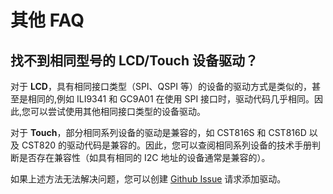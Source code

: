 # 其他 FAQ

## 找不到相同型号的 LCD/Touch 设备驱动？

对于 **LCD**，具有相同接口类型（SPI、QSPI 等）的设备的驱动方式是类似的，甚至是相同的,例如 ILI9341 和 GC9A01 在使用 SPI 接口时，驱动代码几乎相同。因此,您可以尝试使用其他相同接口类型的设备驱动。

对于 **Touch**，部分相同系列设备的驱动是兼容的，如 CST816S 和 CST816D 以及 CST820 的驱动代码是兼容的。因此，您可以查阅相同系列设备的技术手册判断是否存在兼容性（如具有相同的 I2C 地址的设备通常是兼容的）。

如果上述方法无法解决问题，您可以创建 [Github Issue](https://github.com/esp-arduino-libs/ESP32_Display_Panel/issues) 请求添加驱动。
